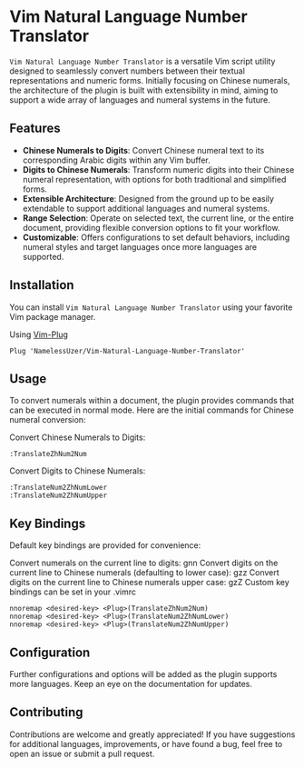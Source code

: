 # Vim Natural Language Number Translator

`Vim Natural Language Number Translator` is a versatile Vim script utility designed to seamlessly convert numbers between their textual representations and numeric forms. Initially focusing on Chinese numerals, the architecture of the plugin is built with extensibility in mind, aiming to support a wide array of languages and numeral systems in the future.

## Features

- **Chinese Numerals to Digits**: Convert Chinese numeral text to its corresponding Arabic digits within any Vim buffer.
- **Digits to Chinese Numerals**: Transform numeric digits into their Chinese numeral representation, with options for both traditional and simplified forms.
- **Extensible Architecture**: Designed from the ground up to be easily extendable to support additional languages and numeral systems.
- **Range Selection**: Operate on selected text, the current line, or the entire document, providing flexible conversion options to fit your workflow.
- **Customizable**: Offers configurations to set default behaviors, including numeral styles and target languages once more languages are supported.

## Installation

You can install `Vim Natural Language Number Translator` using your favorite Vim package manager.

Using [Vim-Plug](https://github.com/junegunn/vim-plug)

```vim
Plug 'NamelessUzer/Vim-Natural-Language-Number-Translator'
```

## Usage

To convert numerals within a document, the plugin provides commands that can be executed in normal mode. Here are the initial commands for Chinese numeral conversion:

Convert Chinese Numerals to Digits:

```Vim
:TranslateZhNum2Num
```

Convert Digits to Chinese Numerals:

```
:TranslateNum2ZhNumLower
:TranslateNum2ZhNumUpper
```

## Key Bindings

Default key bindings are provided for convenience:

Convert numerals on the current line to digits: gnn
Convert digits on the current line to Chinese numerals (defaulting to lower case): gzz
Convert digits on the current line to Chinese numerals upper case: gzZ
Custom key bindings can be set in your .vimrc

```Vim
nnoremap <desired-key> <Plug>(TranslateZhNum2Num)
nnoremap <desired-key> <Plug>(TranslateNum2ZhNumLower)
nnoremap <desired-key> <Plug>(TranslateNum2ZhNumUpper)
```

## Configuration

Further configurations and options will be added as the plugin supports more languages. Keep an eye on the documentation for updates.

## Contributing

Contributions are welcome and greatly appreciated! If you have suggestions for additional languages, improvements, or have found a bug, feel free to open an issue or submit a pull request.

